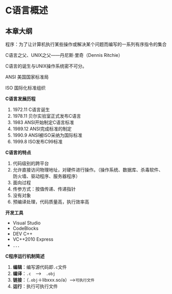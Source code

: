 # C语言概述

## 本章大纲

程序：为了让计算机执行某些操作或解决某个问题而编写的一系列有序指令的集合

C语言之父、UNIX之父——丹尼斯·里奇（Dennis Ritchie）

C语言的诞生与UNIX操作系统密不可分。

ANSI 美国国家标准局

ISO 国际化标准组织

**C语言发展历程**

1. 1972.11 C语言诞生
2. 1978.11 贝尔实验室正式发布C语言
3. 1983 ANSI开始制定C语言标准
4. 1989.12 ANSI完成标准的制定
5. 1990.9 ANSI被ISO采纳为国际标准
6. 1999.8 ISO发布C99标准

**C语言的特点**

1. 代码级别的跨平台
2. 允许直接访问物理地址，对硬件进行操作。（操作系统、数据库、杀毒软件、防火墙、驱动程序、服务器程序）
3. 面向过程
4. 传参方式：按值传递、传递指针
5. 没有对象
6. 预编译处理，代码质量高，执行效率高

**开发工具**

- Visual Studio
- CodeBlocks
- DEV C++
- VC++2010 Express
- ．．．

**C程序运行机制简述**

1. **编辑**：编写源代码即`.c`文件
2. **编译**：`.c`　-->　`.obj`
3. **链接**：（`.obj`＋libxxx.so/a）-->`可执行文件`
4. **运行**：执行可执行文件